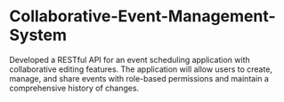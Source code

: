 # Collaborative-Event-Management-System
Developed a RESTful API for an event scheduling application with collaborative editing features. The application will allow users to create, manage, and share events with role-based permissions and maintain a comprehensive history of changes.
